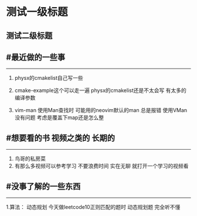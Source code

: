 # 测试一级标题
## 测试二级标题

#最近做的一些事
-----------------------------------------------------------------------------
---
1. physx的cmakelist自己写一些

2. cmake-example这个可以走一遍 physx的cmakelist还是不太会写 有太多的编译参数

3. vim-man 使用Man查找时 可能用的neovim默认的man 总是报错 使用VMan没有问题 考虑是覆盖下map还是怎么整

#想要看的书 视频之类的 长期的
-----------------------------------------------------------------------------
---
1. 鸟哥的私房菜
2. 有那么多视频可以参考学习 不要浪费时间 实在无聊 就打开一个学习的视频看


#没事了解的一些东西
-----------------------------------------------------------------------------
---
1.算法： 动态规划 今天做leetcode10正则匹配的题时  动态规划题 完全听不懂
